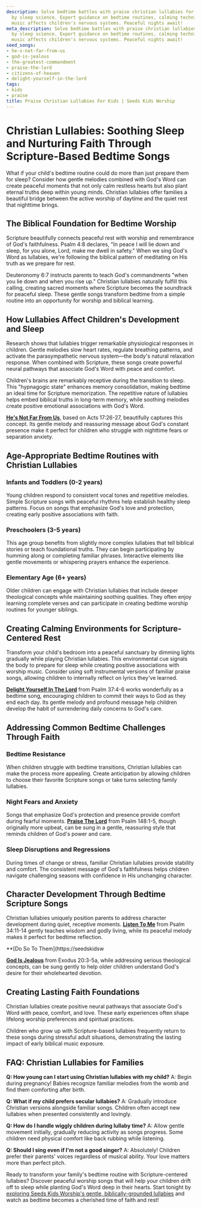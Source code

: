 ```yaml
---
description: Solve bedtime battles with praise christian lullabies for kids backed
  by sleep science. Expert guidance on bedtime routines, calming techniques, and how
  music affects children's nervous systems. Peaceful nights await!
meta_description: Solve bedtime battles with praise christian lullabies for kids backed
  by sleep science. Expert guidance on bedtime routines, calming techniques, and how
  music affects children's nervous systems. Peaceful nights await!
seed_songs:
- he-s-not-far-from-us
- god-is-jealous
- the-greatest-commandment
- praise-the-lord
- citizens-of-heaven
- delight-yourself-in-the-lord
tags:
- kids
- praise
title: Praise Christian Lullabies For Kids | Seeds Kids Worship
---
```

# Christian Lullabies: Soothing Sleep and Nurturing Faith Through Scripture-Based Bedtime Songs

What if your child's bedtime routine could do more than just prepare them for sleep? Consider how gentle melodies combined with God's Word can create peaceful moments that not only calm restless hearts but also plant eternal truths deep within young minds. Christian lullabies offer families a beautiful bridge between the active worship of daytime and the quiet rest that nighttime brings.

## The Biblical Foundation for Bedtime Worship

Scripture beautifully connects peaceful rest with worship and remembrance of God's faithfulness. Psalm 4:8 declares, "In peace I will lie down and sleep, for you alone, Lord, make me dwell in safety." When we sing God's Word as lullabies, we're following the biblical pattern of meditating on His truth as we prepare for rest.

Deuteronomy 6:7 instructs parents to teach God's commandments "when you lie down and when you rise up." Christian lullabies naturally fulfill this calling, creating sacred moments where Scripture becomes the soundtrack for peaceful sleep. These gentle songs transform bedtime from a simple routine into an opportunity for worship and biblical learning.

## How Lullabies Affect Children's Development and Sleep

Research shows that lullabies trigger remarkable physiological responses in children. Gentle melodies slow heart rates, regulate breathing patterns, and activate the parasympathetic nervous system—the body's natural relaxation response. When combined with Scripture, these songs create powerful neural pathways that associate God's Word with peace and comfort.

Children's brains are remarkably receptive during the transition to sleep. This "hypnagogic state" enhances memory consolidation, making bedtime an ideal time for Scripture memorization. The repetitive nature of lullabies helps embed biblical truths in long-term memory, while soothing melodies create positive emotional associations with God's Word.

**[He's Not Far From Us](https://seedskidsworship.com/product/hes-not-far-from-us-acts-1726-27-2/)**, based on Acts 17:26-27, beautifully captures this concept. Its gentle melody and reassuring message about God's constant presence make it perfect for children who struggle with nighttime fears or separation anxiety.

## Age-Appropriate Bedtime Routines with Christian Lullabies

### Infants and Toddlers (0-2 years)
Young children respond to consistent vocal tones and repetitive melodies. Simple Scripture songs with peaceful rhythms help establish healthy sleep patterns. Focus on songs that emphasize God's love and protection, creating early positive associations with faith.

### Preschoolers (3-5 years)
This age group benefits from slightly more complex lullabies that tell biblical stories or teach foundational truths. They can begin participating by humming along or completing familiar phrases. Interactive elements like gentle movements or whispering prayers enhance the experience.

### Elementary Age (6+ years)
Older children can engage with Christian lullabies that include deeper theological concepts while maintaining soothing qualities. They often enjoy learning complete verses and can participate in creating bedtime worship routines for younger siblings.

## Creating Calming Environments for Scripture-Centered Rest

Transform your child's bedroom into a peaceful sanctuary by dimming lights gradually while playing Christian lullabies. This environmental cue signals the body to prepare for sleep while creating positive associations with worship music. Consider using soft instrumental versions of familiar praise songs, allowing children to internally reflect on lyrics they've learned.

**[Delight Yourself In The Lord](https://seedskidsworship.com/product/seeds-of-purpose-vol-4/)** from Psalm 37:4-6 works wonderfully as a bedtime song, encouraging children to commit their ways to God as they end each day. Its gentle melody and profound message help children develop the habit of surrendering daily concerns to God's care.

## Addressing Common Bedtime Challenges Through Faith

### Bedtime Resistance
When children struggle with bedtime transitions, Christian lullabies can make the process more appealing. Create anticipation by allowing children to choose their favorite Scripture songs or take turns selecting family lullabies.

### Night Fears and Anxiety
Songs that emphasize God's protection and presence provide comfort during fearful moments. **[Praise The Lord](https://seedskidsworship.com/product/praise-the-lord-psalm-1451-5/)** from Psalm 148:1-5, though originally more upbeat, can be sung in a gentle, reassuring style that reminds children of God's power and care.

### Sleep Disruptions and Regressions
During times of change or stress, familiar Christian lullabies provide stability and comfort. The consistent message of God's faithfulness helps children navigate challenging seasons with confidence in His unchanging character.

## Character Development Through Bedtime Scripture Songs

Christian lullabies uniquely position parents to address character development during quiet, receptive moments. **[Listen To Me](https://seedskidsworship.com/product/listen-to-me-psalm-3411-14/)** from Psalm 34:11-14 gently teaches wisdom and godly living, while its peaceful melody makes it perfect for bedtime reflection.

**[Do So To Them](https://seedskidsw

**[God Is Jealous](https://seedskidsworship.com/product/god-is-jealous-exodus-203-5a-2/)** from Exodus 20:3-5a, while addressing serious theological concepts, can be sung gently to help older children understand God's desire for their wholehearted devotion.

## Creating Lasting Faith Foundations

Christian lullabies create positive neural pathways that associate God's Word with peace, comfort, and love. These early experiences often shape lifelong worship preferences and spiritual practices.

Children who grow up with Scripture-based lullabies frequently return to these songs during stressful adult situations, demonstrating the lasting impact of early biblical music exposure.

## FAQ: Christian Lullabies for Families

**Q: How young can I start using Christian lullabies with my child?**
A: Begin during pregnancy! Babies recognize familiar melodies from the womb and find them comforting after birth.

**Q: What if my child prefers secular lullabies?**
A: Gradually introduce Christian versions alongside familiar songs. Children often accept new lullabies when presented consistently and lovingly.

**Q: How do I handle wiggly children during lullaby time?**
A: Allow gentle movement initially, gradually reducing activity as songs progress. Some children need physical comfort like back rubbing while listening.

**Q: Should I sing even if I'm not a good singer?**
A: Absolutely! Children prefer their parents' voices regardless of musical ability. Your love matters more than perfect pitch.

Ready to transform your family's bedtime routine with Scripture-centered lullabies? Discover peaceful worship songs that will help your children drift off to sleep while planting God's Word deep in their hearts. Start tonight by [exploring Seeds Kids Worship's gentle, biblically-grounded lullabies](https://seedskidsworship.com) and watch as bedtime becomes a cherished time of faith and rest!

<script type="application/ld+json">
{
  "@context": "https://schema.org",
  "@type": "Article",
  "headline": "Praise Christian Lullabies For Kids",
  "author": {
    "@type": "Organization",
    "name": "Seeds Kids Worship"
  },
  "publisher": {
    "@type": "Organization",
    "name": "Seeds Kids Worship",
    "logo": {
      "@type": "ImageObject",
      "url": "https://seedskidsworship.com/logo.png"
    }
  },
  "datePublished": "2025-09-06T08:57:33.412326",
  "dateModified": "2025-09-06T08:57:33.413570",
  "description": "Solve bedtime battles with praise christian lullabies for kids backed by sleep science. Expert guidance on bedtime routines, calming techniques, and how music a",
  "mainEntityOfPage": {
    "@type": "WebPage",
    "@id": "https://seedskidsworship.com/activities/praise-christian-lullabies-for-kids/"
  }
}
</script>

<script type="application/ld+json">
{
  "@context": "https://schema.org",
  "@type": "Product",
  "name": "He's Not Far From Us",
  "description": "A song about God's nearness and presence with us",
  "url": "https://seedskidsworship.com/product/hes-not-far-from-us-acts-1726-27-2/",
  "brand": {
    "@type": "Brand",
    "name": "Seeds Kids Worship"
  },
  "category": "Children's Christian Music",
  "album": "I AM with You"
}
</script>

<script type="application/ld+json">
{
  "@context": "https://schema.org",
  "@type": "Product",
  "name": "God Is Jealous",
  "description": "From Exodus 20:3-5a, this song teaches that God is a jealous God who calls His people to worship Him alone and warns against idols, helping kids understand God\u2019s righteous jealousy.",
  "url": "https://seedskidsworship.com/product/god-is-jealous-exodus-203-5a-2/",
  "brand": {
    "@type": "Brand",
    "name": "Seeds Kids Worship"
  },
  "category": "Children's Christian Music",
  "album": "The Character of God"
}
</script>

<script type="application/ld+json">
{
  "@context": "https://schema.org",
  "@type": "Product",
  "name": "The Greatest Commandment",
  "description": "A song about loving God and loving your neighbor",
  "url": "https://seedskidsworship.com/product/greatest-commandment-mark-1230-31-2/",
  "brand": {
    "@type": "Brand",
    "name": "
